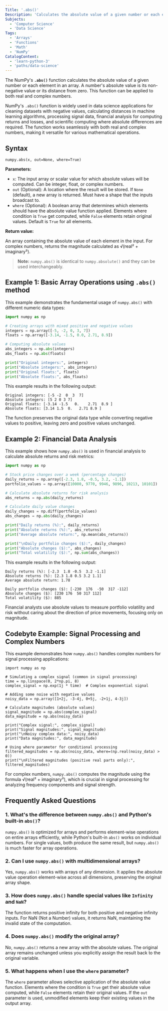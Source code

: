 ```yaml
---
Title: '.abs()'
Description: 'Calculates the absolute value of a given number or each element in an array.'
Subjects:
  - 'Computer Science'
  - 'Data Science'
Tags:
  - 'Arrays'
  - 'Functions'
  - 'Math'
  - 'NumPy'
CatalogContent:
  - 'learn-python-3'
  - 'paths/data-science'
---
```


The NumPy's **`.abs()`** function calculates the absolute value of a given number or each element in an array. A number's absolute value is its non-negative value or its distance from zero. This function can be applied to both real and complex numbers.

NumPy's `.abs()` function is widely used in data science applications for cleaning datasets with negative values, calculating distances in machine learning algorithms, processing signal data, financial analysis for computing returns and losses, and scientific computing where absolute differences are required. The function works seamlessly with both real and complex numbers, making it versatile for various mathematical operations.

## Syntax

```pseudo
numpy.abs(x, out=None, where=True)
```

**Parameters:**

- `x`: The input array or scalar value for which absolute values will be computed. Can be integer, float, or complex numbers.
- `out` (Optional): A location where the result will be stored. If `None` (default), a new array is returned. Must have a shape that the inputs broadcast to.
- `where` (Optional): A boolean array that determines which elements should have the absolute value function applied. Elements where condition is `True` get computed, while `False` elements retain original values. Default is `True` for all elements.

**Return value:**

An array containing the absolute value of each element in the input. For complex numbers, returns the magnitude calculated as √(real² + imaginary²).

> **Note:** `numpy.abs()` is identical to `numpy.absolute()` and they can be used interchangeably.

## Example 1: Basic Array Operations using `.abs()` method

This example demonstrates the fundamental usage of `numpy.abs()` with different numeric data types:

```py
import numpy as np

# Creating arrays with mixed positive and negative values
integers = np.array([-5, -2, 0, 3, 7])
floats = np.array([-3.14, -1.5, 0.0, 2.71, 8.9])

# Computing absolute values
abs_integers = np.abs(integers)
abs_floats = np.abs(floats)

print("Original integers:", integers)
print("Absolute integers:", abs_integers)
print("Original floats:", floats)
print("Absolute floats:", abs_floats)
```

This example results in the following output:

```shell
Original integers: [-5 -2  0  3  7]
Absolute integers: [5 2 0 3 7]
Original floats: [-3.14 -1.5   0.    2.71  8.9 ]
Absolute floats: [3.14 1.5  0.   2.71 8.9 ]
```

The function preserves the original data type while converting negative values to positive, leaving zero and positive values unchanged.

## Example 2: Financial Data Analysis

This example shows how `numpy.abs()` is used in financial analysis to calculate absolute returns and risk metrics:

```py
import numpy as np

# Stock price changes over a week (percentage changes)
daily_returns = np.array([-2.3, 1.8, -0.5, 3.2, -1.1])
portfolio_values = np.array([10000, 9770, 9946, 9896, 10213, 10101])

# Calculate absolute returns for risk analysis
abs_returns = np.abs(daily_returns)

# Calculate daily value changes
daily_changes = np.diff(portfolio_values)
abs_changes = np.abs(daily_changes)

print("Daily returns (%):", daily_returns)
print("Absolute returns (%):", abs_returns)
print("Average absolute return:", np.mean(abs_returns))

print("\nDaily portfolio changes ($):", daily_changes)
print("Absolute changes ($):", abs_changes)
print("Total volatility ($):", np.sum(abs_changes))
```

This example results in the following output:

```shell
Daily returns (%): [-2.3  1.8 -0.5  3.2 -1.1]
Absolute returns (%): [2.3 1.8 0.5 3.2 1.1]
Average absolute return: 1.78

Daily portfolio changes ($): [-230  176  -50  317 -112]
Absolute changes ($): [230 176  50 317 112]
Total volatility ($): 885
```

Financial analysts use absolute values to measure portfolio volatility and risk without caring about the direction of price movements, focusing only on magnitude.

## Codebyte Example: Signal Processing and Complex Numbers

This example demonstrates how `numpy.abs()` handles complex numbers for signal processing applications:

```codebyte/python
import numpy as np

# Simulating a complex signal (common in signal processing)
time = np.linspace(0, 2*np.pi, 8)
complex_signal = np.exp(1j * time)  # Complex exponential signal

# Adding some noise with negative values
noisy_data = np.array([1+2j, -3-4j, 0+5j, -2+1j, 4-3j])

# Calculate magnitudes (absolute values)
signal_magnitude = np.abs(complex_signal)
data_magnitude = np.abs(noisy_data)

print("Complex signal:", complex_signal)
print("Signal magnitudes:", signal_magnitude)
print("\nNoisy complex data:", noisy_data)
print("Data magnitudes:", data_magnitude)

# Using where parameter for conditional processing
filtered_magnitudes = np.abs(noisy_data, where=(np.real(noisy_data) > 0))
print("\nFiltered magnitudes (positive real parts only):", filtered_magnitudes)
```

For complex numbers, `numpy.abs()` computes the magnitude using the formula √(real² + imaginary²), which is crucial in signal processing for analyzing frequency components and signal strength.

## Frequently Asked Questions

### 1. What's the difference between `numpy.abs()` and Python's built-in `abs()`?

`numpy.abs()` is optimized for arrays and performs element-wise operations on entire arrays efficiently, while Python's built-in `abs()` works on individual numbers. For single values, both produce the same result, but `numpy.abs()` is much faster for array operations.

### 2. Can I use `numpy.abs()` with multidimensional arrays?

Yes, `numpy.abs()` works with arrays of any dimension. It applies the absolute value operation element-wise across all dimensions, preserving the original array shape.

### 3. How does `numpy.abs()` handle special values like `Infinity` and `NaN`?

The function returns positive infinity for both positive and negative infinity inputs. For NaN (Not a Number) values, it returns NaN, maintaining the invalid state of the computation.

### 4. Does `numpy.abs()` modify the original array?

No, `numpy.abs()` returns a new array with the absolute values. The original array remains unchanged unless you explicitly assign the result back to the original variable.

### 5. What happens when I use the `where` parameter?

The `where` parameter allows selective application of the absolute value function. Elements where the condition is `True` get their absolute value computed, while `False` elements retain their original values. If the `out` parameter is used, unmodified elements keep their existing values in the output array.
